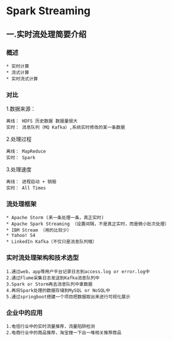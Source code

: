 # Spark Streaming
## 一.实时流处理简要介绍
### 概述
    * 实时计算
    * 流式计算
    * 实时流式计算

### 对比
1.数据来源：
    
    离线： HDFS 历史数据 数据量很大
    实时： 消息队列（MQ Kafka）,系统实时修改的某一条数据

2.处理过程
    
    离线： MapReduce
    实时： Spark

3.处理速度

    离线： 进程启动 + 销毁
    实时： All Times

### 流处理框架

    * Apache Storm (来一条处理一条，真正实时)
    * Apache Spark Streaming （设置间隔，不是真正实时，而是微小批次处理）
    * IBM Stream （用的比较少）
    * Yahoo! S4
    * LinkedIn Kafka（不仅只是消息队列哦）

### 实时流处理架构和技术选型

    1.通过web，app等用户平台记录日志到access.log or error.log中
    2.通过Flume采集日志发送到Kafka消息队列中
    3.Spark or Storm再去消息队列中拿数据
    4.再将Spark处理的数据存储到MySQL or NoSQL中
    5.通过springboot搭建一个项目把数据取出来进行可视化展示

### 企业中的应用

    1.电信行业中的实时流量推荐，流量陷阱检测
    2.电商行业中的商品推荐，淘宝搜一下出一堆相关推荐商品
    